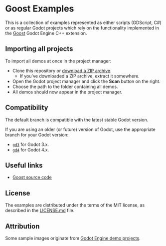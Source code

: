# Goost Examples

This is a collection of examples represented as either scripts (GDScript, C#) or
as regular Godot projects which rely on the functionality implemented in the
[Goost](https://github.com/goostengine/goost) Godot Engine C++ extension.

## Importing all projects

To import all demos at once in the project manager:

- Clone this repository or [download a ZIP archive](https://github.com/goostengine/goost-examples/archive/master.zip).
  - If you've downloaded a ZIP archive, extract it somewhere.
- Open the Godot project manager and click the **Scan** button on the right.
- Choose the path to the folder containing all demos.
- All demos should now appear in the project manager.

## Compatibility

The default branch is compatible with the latest stable Godot version.

If you are using an older (or future) version of Godot, use the appropriate
branch for your Godot version:

- [`gd3`](https://github.com/goostengine/goost-examples/tree/gd3) for Godot 3.x.
- [`gd4`](https://github.com/goostengine/goost-examples/tree/gd4) for Godot 4.x.

## Useful links

- [Goost source code](https://github.com/goostengine/goost)

## License

The examples are distributed under the terms of the MIT license, as described in
the [LICENSE.md](LICENSE.md) file.

## Attribution

Some sample images originate from
[Godot Engine demo projects](https://github.com/godotengine/godot-demo-projects/).
